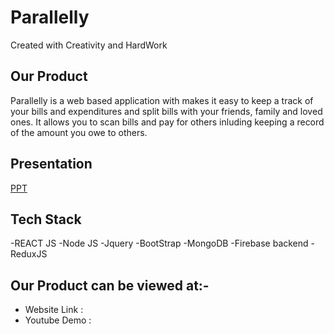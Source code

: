# Parallelly
Created with Creativity and HardWork

<h2 align= "left"><b>Our Product</b></h2>
Parallelly is a web based application with makes it easy to keep a track of your bills and expenditures and split bills with your friends, family and loved ones. It allows you to scan bills and pay for others inluding keeping a record of the amount you owe to others.

## Presentation
[PPT](https://www.canva.com/design/DAEmhOUrUJg/M0gT_t9YlPr_C4M_XbXaFw/watch?utm_content=DAEmhOUrUJg&utm_campaign=designshare&utm_medium=link&utm_source=publishsharelink)


## Tech Stack
-REACT JS
-Node JS
-Jquery
-BootStrap
-MongoDB
-Firebase backend
-ReduxJS

<h2 align= "left"><b>Our Product can be viewed at:-</b></h2>

- Website Link : 
- Youtube Demo : 
